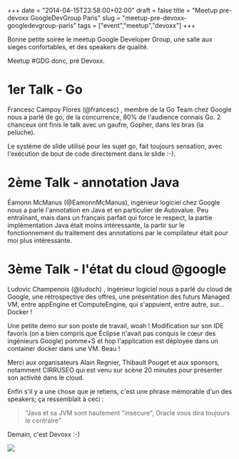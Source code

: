 +++
date = "2014-04-15T23:58:00+02:00"
draft = false
title = "Meetup pre-devoxx GoogleDevGroup Paris"
slug = "meetup-pre-devoxx-googledevgroup-paris"
tags = ["event","meetup","devoxx"]
+++

Bonne petite soirée le meetup Google Developer Group, une salle aux sieges confortables, et des speakers de qualité.

Meetup #GDG donc, pré Devoxx.

# 1er Talk - Go 
Francesc Campoy Flores (@francesc) , membre de la Go Team chez Google nous a parlé de go, de la concurrence, 80% de l'audience connais Go.
2 chanceux ont finis le talk avec un gaufre, Gopher, dans les bras (la peluche).

Le système de slide utilisé pour les sujet go, fait toujours sensation, avec l'exécution de bout de code directement dans le slide :-).

# 2ème Talk - annotation Java 
Éamonn McManus (@EamonnMcManus), ingénieur logiciel chez Google nous a parlé l'annotation en Java et en particulier de Autovalue.
Peu entraînant, mais dans  un français parfait qui force le respect, la partie implémentation Java était moins intéressante, la partir sur le fonctionnement du traitement des annotations par le compilateur était pour moi plus intéressante.

# 3ème Talk - l'état du cloud @google
Ludovic Champenois (@ludoch) , ingénieur logiciel nous a parlé du cloud de Google, une rétrospective des offres, une présentation des futurs Managed VM, entre appEngine et ComputeEngine, qui s'appuient, entre autre, sur... Docker !

Une petite demo sur son poste de travail, woah ! Modification sur son IDE favoris (on a bien compris que Éclipse n'avait pas conquis le cœur des ingénieurs Google) pomme+S et hop l'application est déployée dans un container docker dans une VM. Beau !

Merci aux organisateurs Alain Regnier, Thibault Pouget et aux sponsors, notamment CIRRUSEO qui est venu sur scène 20 minutes pour présenter son activité dans le cloud.

Enfin s'il y a une chose que je retiens, c'est une phrase mémorable d'un des speakers; ça ressemblait à ceci : 
> "Java et sa JVM sont hautement "insecure", Oracle vous dira toujours le contraire"

Demain, c'est Devoxx :-)

![](/content/images/2014/Apr/gdg_paris.png)